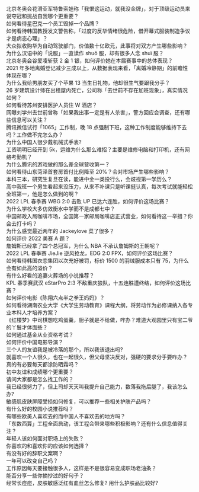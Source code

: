 北京冬奥会花滑亚军特鲁索娃称「我恨这运动，就我没金牌」，对于顶级运动员来说夺冠和挑战自我哪个更重要？  
如何看待星巴克一个员工毁掉一个品牌？  
如何看待韩国教授发文警告称，「过度的反华情绪很危险，借开幕式服装制造争议才是病态心理」？  
大众拟收购华为自动驾驶部门，价值数十亿欧元，此事将对双方产生哪些影响？  
为什么汉语中的「说服」一直读作 shuō 服，却有很多人念 shuì 服？  
北京冬奥会谷爱凌斩获 2 金 1 银，如何评价她在本届赛事中的总体表现？  
2021 年多地离婚登记减少三成以上，从数据表现来看，「离婚冷静期」的前瞻性体现在哪？  
为什么我给男朋友买了个苹果 13 当生日礼物，他却很生气要跟我分手？  
26 岁建筑设计师在出租屋内死亡，公司称「去世前不存在加班现象」，真实情况如何？  
如何看待苏州安排医护人员住 W 酒店？  
网曝刘学州去世前曾称「如果我出事一定是有人杀害」，警方回应会调查，还有哪些信息可以关注？  
腾讯微信试行「1065」工作制，晚 18 点强制下班，这种工作制度能够维持下去吗？工作做不完怎么办？  
为什么中国人很少戴机械式手表?  
工资明明已经开到 5k，运维为什么那么难招？主要是维修电脑和打印机，还有网络考勤机？  
为什么腾讯的游戏做的那么差全球营收第一？  
如何看待山东菏泽首套房首付比例降至 20%？会对市场产生哪些影响？  
本科三本，研究生复旦在读，能进中金一类投行么，会歧视第一学历么？  
高中我班一个男生看起来没压力，从来不补课只是听课挺认真，每次考试就能轻松全班第一，他是怎么做到的啊？  
2022 LPL 春季赛 WBG 2:0 击败 UP 已达六连胜，如何评价这场比赛？  
为什么学校大多仿效衡水中学而不是成都七中？  
中国邮政入局咖啡市场，全国第一家邮局咖啡店正式营业，如何看待这一举措？你会去打卡吗？  
为什么感觉最近两年的 Jackeylove 菜了很多？  
如何评价 2022 美赛 A 题？  
詹姆斯已经拿了四个总冠军，为什么 NBA 不承认詹姆斯的王朝呢？  
2022 LPL 春季赛 JieJie 逆风抢龙，EDG 2:0 FPX，如何评价这场比赛？  
如何看待韩国衣恋集团以次充好被罚，标价 1500 的羽绒服成本只有 75，为什么会有如此高的溢价？  
有什么好看的追妻火葬场的小说推荐？  
KPL 春季赛武汉 eStarPro 2:3 不敌重庆狼队，十五连胜遭终结，如何评价这场比赛？  
如何评价电影《陈翔六点半之拳王妈妈》？  
如何看待湖南农业大学《大学生劳动教育》课程大纲，将劳动作为必修课纳入各专业本科人才培养方案？  
《红楼梦》中司棋想吃鸡蛋羹，厨子就是不给做，咋办？难道大观园里只有宝二爷的丫鬟才体面些？  
如何通过基金从业资格考试？  
如何评价中国电影导演？  
三个人的友谊我是被冷落的那个，所以我该退出吗?  
就喜欢一个人很久，也在一起很久，但父母坚决反对，强硬的要求分手要咋办？  
真的有必要每天都涂防晒霜吗？  
初中友谊和成绩哪个更重要？  
请问大家都是怎么找工作的？  
我已经很努力了，但上司却天天叫我提升自己能力，数落我拖后腿了，我该怎么办?  
敏感肌皮肤屏障受损如何修复，可以推荐一些相关护肤产品吗？  
有什么好的校园小说推荐吗？  
有哪些欧美人喜欢去的而中国人不喜欢去的地方吗？  
「东数西算」工程全面启动，该工程会带来哪些积极影响？还有什么信息值得关注？  
年轻人该如何面对职场上的失败？  
你喜欢的和喜欢你的应该如何选择？  
有没有好的辞职文案啊？  
一年可以改变自己吗？  
工作原因每天要接触很多人，这样是不是很容易变成职场老油条？  
能否分享一些你摘抄过的好句子？  
经常长痘痘，皮肤敏感泛红有血丝怎么修复? 用什么护肤品比较好?  
